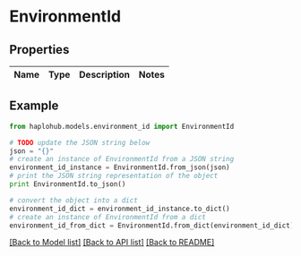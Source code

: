 # EnvironmentId


## Properties
Name | Type | Description | Notes
------------ | ------------- | ------------- | -------------

## Example

```python
from haplohub.models.environment_id import EnvironmentId

# TODO update the JSON string below
json = "{}"
# create an instance of EnvironmentId from a JSON string
environment_id_instance = EnvironmentId.from_json(json)
# print the JSON string representation of the object
print EnvironmentId.to_json()

# convert the object into a dict
environment_id_dict = environment_id_instance.to_dict()
# create an instance of EnvironmentId from a dict
environment_id_from_dict = EnvironmentId.from_dict(environment_id_dict)
```
[[Back to Model list]](../README.md#documentation-for-models) [[Back to API list]](../README.md#documentation-for-api-endpoints) [[Back to README]](../README.md)


